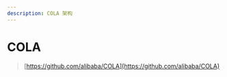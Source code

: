```yaml
---
description: COLA 架构
---
```


# COLA

> [https://github.com/alibaba/COLA](https://github.com/alibaba/COLA)
